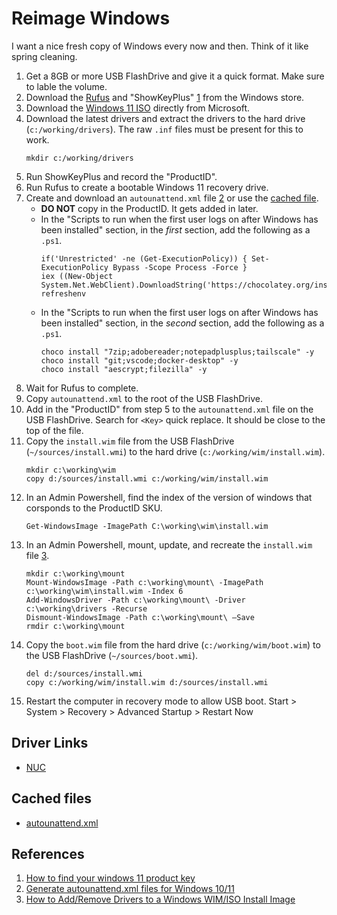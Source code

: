 # Reimage Windows

I want a nice fresh copy of Windows every now and then.
Think of it like spring cleaning.

1. Get a 8GB or more USB FlashDrive and give it a quick format.
   Make sure to lable the volume.
2. Download the [Rufus](https://rufus.ie) and "ShowKeyPlus" [1][ref_1] from the Windows store.
3. Download the [Windows 11 ISO](https://www.microsoft.com/software-download/windows11) directly from Microsoft.
4. Download the latest drivers and extract the drivers to the hard drive (`c:/working/drivers`).
   The raw `.inf` files must be present for this to work.
   ```{ps1}
   mkdir c:/working/drivers
   ```
6. Run ShowKeyPlus and record the "ProductID".
7. Run Rufus to create a bootable Windows 11 recovery drive.
8. Create and download an `autounattend.xml` file [2][ref_2] or use the [cached file][file_1].
   * **DO NOT** copy in the ProductID.
     It gets added in later.
   * In the "Scripts to run when the first user logs on after Windows has been installed" section, in the _first_ section, add the following as a `.ps1`.
     ```
     if('Unrestricted' -ne (Get-ExecutionPolicy)) { Set-ExecutionPolicy Bypass -Scope Process -Force }
     iex ((New-Object System.Net.WebClient).DownloadString('https://chocolatey.org/install.ps1'))
     refreshenv
     ```
   * In the "Scripts to run when the first user logs on after Windows has been installed" section, in the _second_ section, add the following as a `.ps1`.
     ```
     choco install "7zip;adobereader;notepadplusplus;tailscale" -y
     choco install "git;vscode;docker-desktop" -y
     choco install "aescrypt;filezilla" -y
     ```
9. Wait for Rufus to complete.
10. Copy `autounattend.xml` to the root of the USB FlashDrive.
11. Add in the "ProductID" from step 5 to the `autounattend.xml` file on the USB FlashDrive.
    Search for `<Key>` quick replace.
    It should be close to the top of the file. 
12. Copy the `install.wim` file from the USB FlashDrive (`~/sources/install.wmi`) to the hard drive (`c:/working/wim/install.wim`).
    ```{ps1}
    mkdir c:\working\wim
    copy d:/sources/install.wmi c:/working/wim/install.wim
    ```
13. In an Admin Powershell, find the index of the version of windows that corsponds to the ProductID SKU.
    ```{ps1}
    Get-WindowsImage -ImagePath C:\working\wim\install.wim
    ```
14. In an Admin Powershell, mount, update, and recreate the `install.wim` file [3][ref_3].
    ```{ps1}
    mkdir c:\working\mount
    Mount-WindowsImage -Path c:\working\mount\ -ImagePath c:\working\wim\install.wim -Index 6
    Add-WindowsDriver -Path c:\working\mount\ -Driver c:\working\drivers -Recurse
    Dismount-WindowsImage -Path c:\working\mount\ –Save
    rmdir c:\working\mount
    ```
15. Copy the `boot.wim` file from the hard drive (`c:/working/wim/boot.wim`) to the USB FlashDrive (`~/sources/boot.wmi`).
    ```
    del d:/sources/install.wmi
    copy c:/working/wim/install.wim d:/sources/install.wmi
    ```
16. Restart the computer in recovery mode to allow USB boot.
    Start > System > Recovery > Advanced Startup > Restart Now

## Driver Links

* [NUC](https://www.asus.com/us/supportonly/nuc13anbi7/helpdesk_download/)

## Cached files

* [autounattend.xml][file_1]

## References

1. [How to find your windows 11 product key][ref_1]
2. [Generate autounattend.xml files for Windows 10/11][ref_2]
3. [How to Add/Remove Drivers to a Windows WIM/ISO Install Image][ref_3]


[file_1]: ./autounattend.xml
[ref_1]: https://web.archive.org/web/20240524002428/https://www.howtogeek.com/784986/how-to-find-your-windows-11-product-key/ "ShowKeyPlus"
[ref_2]: https://schneegans.de/windows/unattend-generator/
[ref_3]: https://woshub.com/integrate-drivers-to-windows-install-media/
